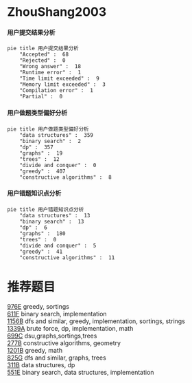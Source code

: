 # ZhouShang2003

<!-- tabs:start -->



#### **用户提交结果分析**

```mermaid
pie title 用户提交结果分析
    "Accepted" :  68
    "Rejected" :  0
    "Wrong answer" :  18
    "Runtime error" :  1
    "Time limit exceeded" :  9
    "Memory limit exceeded" :  3
    "Compilation error" :  1
    "Partial" :  0
```

#### **用户做题类型偏好分析**

```mermaid
pie title 用户做题类型偏好分析
    "data structures" :  359
    "binary search" :  2
    "dp" :  357
    "graphs" :  19
    "trees" :  12
    "divide and conquer" :  0
    "greedy" :  407
    "constructive algorithms" :  8
```
#### **用户错题知识点分析**

```mermaid
pie title 用户错题知识点分析
    "data structures" :  13
    "binary search" :  13
    "dp" :  6
    "graphs" :  180
    "trees" :  0
    "divide and conquer" :  5
    "greedy" :  41
    "constructive algorithms" :  11
```



<!-- tabs:end -->
# 推荐题目
[976E](https://codeforces.com/contest/976/problem/E)		greedy,
                        sortings		  
[611F](https://codeforces.com/contest/611/problem/F)		binary search,
                        implementation		  
[1156B](https://codeforces.com/contest/1156/problem/B)		dfs and similar,
                        greedy,
                        implementation,
                        sortings,
                        strings		  
[1339A](https://codeforces.com/contest/1339/problem/A)		brute force,
                        dp,
                        implementation,
                        math		  
[699C](https://codeforces.com/contest/699/problem/C)		dsu,graphs,sortings,trees		  
[277B](https://codeforces.com/contest/277/problem/B)		constructive algorithms,
                        geometry		  
[1201B](https://codeforces.com/contest/1201/problem/B)		greedy,
                        math		  
[825G](https://codeforces.com/contest/825/problem/G)		dfs and similar,
                        graphs,
                        trees		  
[311B](https://codeforces.com/contest/311/problem/B)		data structures,
                        dp		  
[551E](https://codeforces.com/contest/551/problem/E)		binary search,
                        data structures,
                        implementation		  
